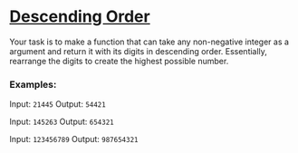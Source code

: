 # [Descending Order](https://www.codewars.com/kata/5467e4d82edf8bbf40000155)
Your task is to make a function that can take any non-negative integer as a argument and return it with its digits in descending order. Essentially, rearrange the digits to create the highest possible number.

### Examples:
Input: `21445`
Output: `54421`

Input: `145263`
Output: `654321`

Input: `123456789`
Output: `987654321`

